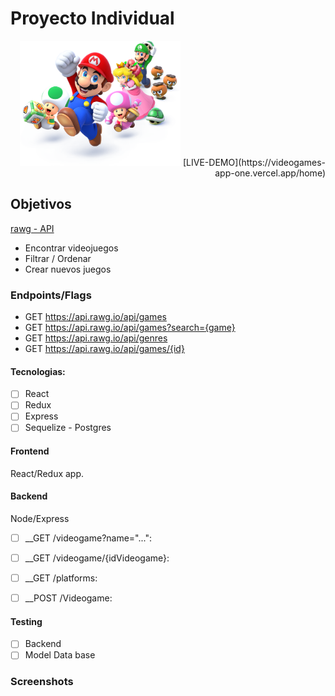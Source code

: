 # Proyecto Individual

<p align="right">
  <img height="200" src="./videogame.png" />
  [LIVE-DEMO](https://videogames-app-one.vercel.app/home)
</p>

## Objetivos
 [rawg - API](https://rawg.io/apidocs)

  - Encontrar videojuegos
  - Filtrar / Ordenar
  - Crear nuevos juegos

### Endpoints/Flags 

  - GET https://api.rawg.io/api/games
  - GET https://api.rawg.io/api/games?search={game}
  - GET https://api.rawg.io/api/genres
  - GET https://api.rawg.io/api/games/{id}


#### Tecnologias:
- [ ] React
- [ ] Redux
- [ ] Express
- [ ] Sequelize - Postgres

#### Frontend
 React/Redux app.

#### Backend

Node/Express

- [ ] __GET /videogame?name="...":

- [ ] __GET /videogame/{idVideogame}:
  
- [ ] __GET /platforms:

- [ ] __POST /Videogame:



#### Testing
- [ ] Backend 
- [ ] Model Data base
### Screenshots

